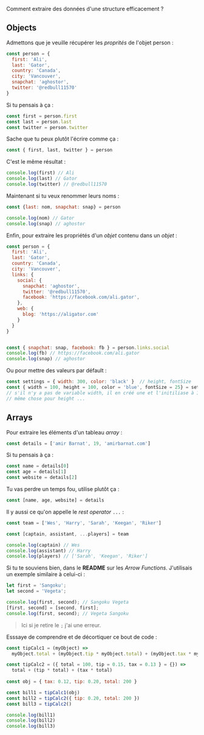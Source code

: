 Comment extraire des données d'une structure efficacement ?

## Objects

Admettons que je veuille récupérer les *proprités* de l'objet person :
```js
const person = {
  first: 'Ali',
  last: 'Gator',
  country: 'Canada',
  city: 'Vancouver',
  snapchat: 'aghostor',
  twitter: '@redbull11570'
}
```

Si tu pensais à ça :
```js
const first = person.first
const last = person.last
const twitter = person.twitter
```

Sache que tu peux plutôt l'écrire comme ça :
```js
const { first, last, twitter } = person
```

C'est le même résultat :

```js
console.log(first) // Ali
console.log(last) // Gator
console.log(twitter) // @redbull11570
```

Maintenant si tu veux renommer leurs noms :

```js
const {last: nom, snapchat: snap} = person

console.log(nom) // Gator
console.log(snap) // aghostor

```

Enfin, pour extraire les propriétés d'un *objet* contenu dans un *objet* :
```js
const person = {
  first: 'Ali',
  last: 'Gator',
  country: 'Canada',
  city: 'Vancouver',
  links: {
    social: {
      snapchat: 'aghostor',
      twitter: '@redbull11570',
      facebook: 'https://facebook.com/ali.gator',
    },
    web: {
      blog: 'https://aligator.com'
    }
  }
}


const { snapchat: snap, facebook: fb } = person.links.social
console.log(fb) // https://facebook.com/ali.gator
console.log(snap) // aghostor
```

Ou pour mettre des valeurs par défault : 
```js
const settings = { width: 300, color: 'black' }  // height, fontSize
const { width = 100, height = 100, color = 'blue', fontSize = 25} = settings
// s'il n'y a pas de variable width, il en créé une et l'initiliase à 100
// même chose pour height ...
```
## Arrays

Pour extraire les éléments d'un tableau *array* :
```js
const details = ['amir Barnat', 19, 'amirbarnat.com']
```
Si tu pensais à ça :
```js
const name = details[0]
const age = details[1]
const website = details[2]
```
Tu vas perdre un temps fou, utilise plutôt ça :
```js
const [name, age, website] = details
```

Il y aussi ce qu'on appelle le *rest operator* ```...``` :
```js
const team = ['Wes', 'Harry', 'Sarah', 'Keegan', 'Riker']

const [captain, assistant, ...players] = team

console.log(captain) // Wes
console.log(assistant) // Harry
console.log(players) // ['Sarah', 'Keegan', 'Riker']
```

Si tu te souviens bien, dans le **README** sur les *Arrow Functions*. J'utilisais un exemple similaire à celui-ci :

```js
let first = 'Sangoku';
let second = 'Vegeta';

console.log(first, second); // Sangoku Vegeta
[first, second] = [second, first];
console.log(first, second); // Vegeta Sangoku
```


> Ici si je retire le ```;``` j'ai une erreur.

Esssaye de comprendre et de décortiquer ce bout de code :
```js
const tipCalc1 = (myObject) => 
  myObject.total + (myObject.tip * myObject.total) + (myObject.tax * myObject.total)

const tipCalc2 = ({ total = 100, tip = 0.15, tax = 0.13 } = {}) => 
  total + (tip * total) + (tax * total)
  
const obj = { tax: 0.12, tip: 0.20, total: 200 }

const bill1 = tipCalc1(obj)
const bill2 = tipCalc2({ tip: 0.20, total: 200 })
const bill3 = tipCalc2()

console.log(bill1)
console.log(bill2)
console.log(bill3)
```

